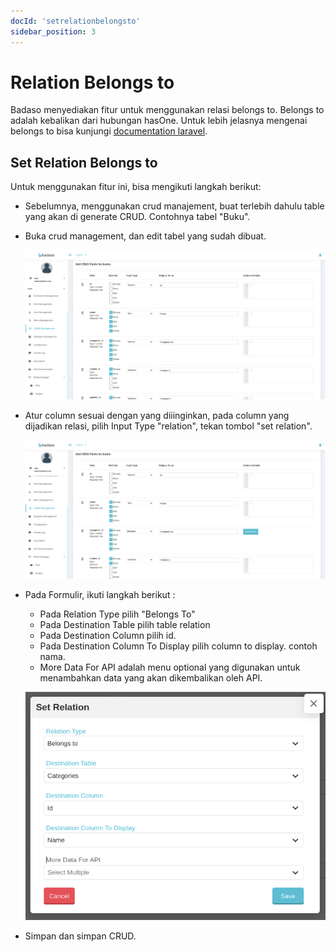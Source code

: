 ```yaml
---
docId: 'setrelationbelongsto'
sidebar_position: 3
---
```


# Relation Belongs to

Badaso menyediakan fitur untuk menggunakan relasi belongs to. Belongs to adalah kebalikan dari hubungan hasOne. Untuk lebih jelasnya mengenai belongs to bisa kunjungi 
[documentation laravel](https://laravel.com/docs/10.x/eloquent-relationships#one-to-many-inverse).

## Set Relation Belongs to
Untuk menggunakan fitur ini, bisa mengikuti langkah berikut:
- Sebelumnya, menggunakan crud manajement, buat terlebih dahulu table yang akan di generate CRUD. Contohnya tabel "Buku".

- Buka crud management, dan edit tabel yang sudah dibuat.

    ![Add relation belongs to](/img/Add-relation-belongs-to.png)

- Atur column sesuai dengan yang diiinginkan, pada column yang dijadikan relasi, pilih Input Type "relation", tekan tombol "set relation".

    ![Add relation belongs to set input type](/img/Add-relation-belongs-to-set-input-type.png)

- Pada Formulir, ikuti langkah berikut : 
    - Pada Relation Type pilih "Belongs To"
    - Pada Destination Table pilih table relation
    - Pada Destination Column pilih id.
    - Pada Destination Column To Display pilih column to display. contoh nama.
    - More Data For API adalah menu optional yang digunakan untuk menambahkan data yang akan dikembalikan oleh API. 

    ![Add relation belongs to set options](/img/Add-relation-belongs-to-set-options.png)

- Simpan dan simpan CRUD. 
